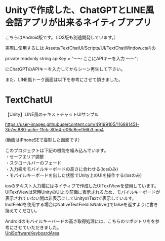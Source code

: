 # Unityで作成した、ChatGPTとLINE風会話アプリが出来るネイティブアプリ

こちらはAndroid版です。（iOS版も別途開発しています。）



実際に使用するには Assets/TextChatUI/Scripts/UI/TextChatWindow.cs内の

private readonly string apiKey = "〜〜 ここにAPIキーを入力 〜〜";

にChatGPTのAPIキーを入力してからシーン再生して下さい。


また、LINE風トーク画面は以下を参考にさせて頂きました。

# TextChatUI
【Unity】LINE風のテキストチャットUIサンプル


https://user-images.githubusercontent.com/49199105/116881451-3b7ec880-ac5e-11eb-80e4-e06c8eef56b3.mp4

(動画はiPhoneSEで撮影した画面です)

このプロジェクトは下記の機能を組み込んでいます。<br>
・セーフエリア調整<br>
・スクロールバーのフェード<br>
・入力欄をモバイルキーボードの高さに合わせる(iosのみ)<br>
・モバイルキーボードを出した状態でUnity上のUIを操作する(iosのみ)<br>

iosのテキスト入力欄にはネイティブで作成したUITextViewを使用しています。<br>
UITextViewは常時UnityのUIより前面に表示されるため、モバイルキーボードが表示されていない間は非表示にしてUnityのTextで表示しています。<br>
InutFieldを使用する場合はNativeTextField.IsNative()でfalseを返すように書き換えてください。<br>

Androidのモバイルキーバードの高さ取得処理には、こちらのリポジトリをを参考にさせていただきました。<br>
<a href="https://github.com/baba-s/UniSoftwareKeyboardArea">UniSoftwareKeyboardArea</a>
